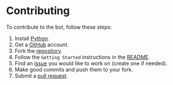 # Contributing
To contribute to the bot, follow these steps:

1. Install [Python](https://python.org).
2. Get a [GitHub](https://github.com) account.
3. Fork the [repository](https://github.com/NinoMaruszewski/griffinbot/).
4. Follow the `Getting Started` instructions in the [README](./README.md).
5. Find an [issue](https://github.com/NinoMaruszewski/griffinbot/issues) you would like to work on (create one if needed).
6. Make good commits and push them to your fork.
7. Submit a [pull request](https://github.com/NinoMaruszewski/griffinbot/pulls/).
